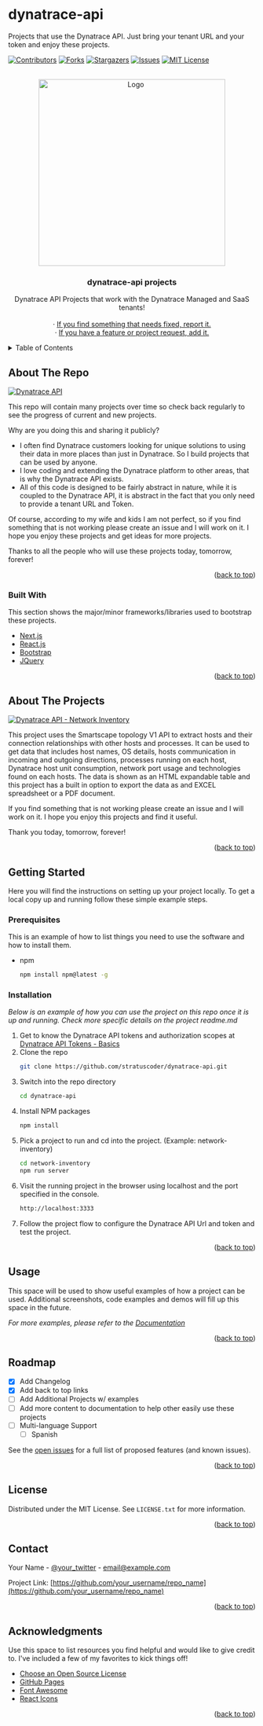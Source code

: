 # dynatrace-api
Projects that use the Dynatrace API.  Just bring your tenant URL and your token and enjoy these projects.

<div id="top"></div>
<!--
*** Thanks for checking out the dynatrace-api. If you have a suggestion
*** that would make this better, please fork the repo and create a pull request
*** or simply open an issue with the tag "enhancement".
*** Don't forget to give the project a star!
*** Thanks again! Now go create something AMAZING! :D
-->



<!-- PROJECT SHIELDS -->
<!--
*** I'm using markdown "reference style" links for readability.
*** Reference links are enclosed in brackets [ ] instead of parentheses ( ).
*** See the bottom of this document for the declaration of the reference variables
*** for contributors-url, forks-url, etc. This is an optional, concise syntax you may use.
*** https://www.markdownguide.org/basic-syntax/#reference-style-links
-->
[![Contributors][contributors-shield]][contributors-url]
[![Forks][forks-shield]][forks-url]
[![Stargazers][stars-shield]][stars-url]
[![Issues][issues-shield]][issues-url]
[![MIT License][license-shield]][license-url]



<!-- PROJECT LOGO -->
<br />
<div align="center">
  <a href="https://github.com/stratuscoder/dynatrace-api">
    <img src="documentation/images/logo.png" alt="Logo" width="380" height="380">
  </a>

  <h3 align="center">dynatrace-api projects</h3>

  <p align="center">
    Dynatrace API Projects that work with the Dynatrace Managed and SaaS tenants!
    <br />
    <br />
    ·
    <a href="https://github.com/stratuscode/dynatrace-api/issues">If you find something that needs fixed, report it.</a>
    <br />
    ·
    <a href="https://github.com/stratuscode/dynatrace-api/issues">If you have a feature or project request, add it.</a>
  </p>
</div>



<!-- TABLE OF CONTENTS -->
<details>
  <summary>Table of Contents</summary>
  <ol>
    <li>
      <a href="#about-the-repo">About The Project</a>
      <ul>
        <li><a href="#built-with">Built With</a></li>
      </ul>
    </li>
    <li>
      <a href="#getting-started">Getting Started</a>
      <ul>
        <li><a href="#prerequisites">Prerequisites</a></li>
        <li><a href="#installation">Installation</a></li>
      </ul>
    </li>
    <li><a href="#usage">Usage</a></li>
    <li><a href="#roadmap">Roadmap</a></li>
    <li><a href="#contributing">Contributing</a></li>
    <li><a href="#license">License</a></li>
    <li><a href="#contact">Contact</a></li>
    <li><a href="#acknowledgments">Acknowledgments</a></li>
  </ol>
</details>



<!-- ABOUT THE REPO -->
## About The Repo

[![Dynatrace API][screenshot-dynatrace-api]](https://github.com/stratuscoder/dynatrace-api/)

This repo will contain many projects over time so check back regularly to see the progress of current and new projects.

Why are you doing this and sharing it publicly?

* I often find Dynatrace customers looking for unique solutions to using their data in more places than just in Dynatrace.  So I build projects that can be used by anyone.
* I love coding and extending the Dynatrace platform to other areas, that is why the Dynatrace API exists.
* All of this code is designed to be fairly abstract in nature, while it is coupled to the Dynatrace API, it is abstract in the fact that you only need to provide a tenant URL and Token.

Of course, according to my wife and kids I am not perfect, so if you find something that is not working please create an issue and I will work on it.  I hope you enjoy these projects and get ideas for more projects.

Thanks to all the people who will use these projects today, tomorrow, forever!

<p align="right">(<a href="#top">back to top</a>)</p>


### Built With

This section shows the major/minor frameworks/libraries used to bootstrap these projects. 

* [Next.js](https://nextjs.org/)
* [React.js](https://reactjs.org/)
* [Bootstrap](https://getbootstrap.com)
* [JQuery](https://jquery.com)

<p align="right">(<a href="#top">back to top</a>)</p>


## About The Projects

[![Dynatrace API - Network Inventory][screenshot-network-inventory]](https://github.com/stratuscoder/dynatrace-api/network-inventory)

This project uses the Smartscape topology V1 API to extract hosts and their connection relationships with other hosts and processes. It can be used to get data that includes host names, OS details, hosts communication in incoming and outgoing directions, processes running on each host, Dynatrace host unit consumption, network port usage and technologies found on each hosts. The data is shown as an HTML expandable table and this project has a built in option to export the data as and EXCEL spreadsheet or a PDF document.

If you find something that is not working please create an issue and I will work on it.  I hope you enjoy this projects and find it useful.

Thank you today, tomorrow, forever!

<p align="right">(<a href="#top">back to top</a>)</p>


<!-- GETTING STARTED -->
## Getting Started

Here you will find the instructions on setting up your project locally.
To get a local copy up and running follow these simple example steps.

### Prerequisites

This is an example of how to list things you need to use the software and how to install them.
* npm
  ```sh
  npm install npm@latest -g
  ```

### Installation

_Below is an example of how you can use the project on this repo once it is up and running. Check more specific details on the project readme.md_

1. Get to know the Dynatrace API tokens and authorization scopes at [Dynatrace API Tokens - Basics](https://www.dynatrace.com/support/help/shortlink/api-authentication)
2. Clone the repo
   ```sh
   git clone https://github.com/stratuscoder/dynatrace-api.git
   ```
3. Switch into the repo directory
   ```sh
   cd dynatrace-api
   ```
4. Install NPM packages
   ```sh
   npm install
   ```
5. Pick a project to run and cd into the project. (Example: network-inventory)
   ```sh
   cd network-inventory
   npm run server
   ```
6. Visit the running project in the browser using localhost and the port specified in the console.
   ```sh
   http://localhost:3333
   ```
7. Follow the project flow to configure the Dynatrace API Url and token and test the project.

<p align="right">(<a href="#top">back to top</a>)</p>



<!-- USAGE EXAMPLES -->
## Usage

This space will be used to show useful examples of how a project can be used. Additional screenshots, code examples and demos will fill up this space in the future.

_For more examples, please refer to the [Documentation](https://github.com/stratuscoder/dynatrace-api)_

<p align="right">(<a href="#top">back to top</a>)</p>



<!-- ROADMAP -->
## Roadmap

- [x] Add Changelog
- [x] Add back to top links
- [ ] Add Additional Projects w/ examples
- [ ] Add more content to documentation to help other easily use these projects
- [ ] Multi-language Support
    - [ ] Spanish

See the [open issues](https://github.com/stratuscoder/dynatrace-api/issues) for a full list of proposed features (and known issues).

<p align="right">(<a href="#top">back to top</a>)</p>


<!-- LICENSE -->
## License

Distributed under the MIT License. See `LICENSE.txt` for more information.

<p align="right">(<a href="#top">back to top</a>)</p>



<!-- CONTACT -->
## Contact

Your Name - [@your_twitter](https://twitter.com/your_username) - email@example.com

Project Link: [https://github.com/your_username/repo_name](https://github.com/your_username/repo_name)

<p align="right">(<a href="#top">back to top</a>)</p>

<!-- ACKNOWLEDGMENTS -->
## Acknowledgments

Use this space to list resources you find helpful and would like to give credit to. I've included a few of my favorites to kick things off!

* [Choose an Open Source License](https://choosealicense.com)
* [GitHub Pages](https://pages.github.com)
* [Font Awesome](https://fontawesome.com)
* [React Icons](https://react-icons.github.io/react-icons/search)

<p align="right">(<a href="#top">back to top</a>)</p>

<!-- MARKDOWN LINKS & IMAGES -->
<!-- https://www.markdownguide.org/basic-syntax/#reference-style-links -->
[contributors-shield]: https://img.shields.io/github/contributors/stratuscoder/dynatrace-api.svg?style=for-the-badge
[contributors-url]: https://github.com/stratuscoder/dynatrace-api/graphs/contributors
[forks-shield]: https://img.shields.io/github/forks/stratuscoder/dynatrace-api.svg?style=for-the-badge
[forks-url]: https://github.com/stratuscoder/dynatrace-api/network/members
[stars-shield]: https://img.shields.io/github/stars/stratuscoder/dynatrace-api.svg?style=for-the-badge
[stars-url]: https://github.com/stratuscoder/dynatrace-api/stargazers
[issues-shield]: https://img.shields.io/github/issues/stratuscoder/dynatrace-api.svg?style=for-the-badge
[issues-url]: https://github.com/stratuscoder/dynatrace-api/issues
[license-shield]: https://img.shields.io/github/license/stratuscoder/dynatrace-api.svg?style=for-the-badge
[license-url]: https://github.com/stratuscoder/dynatrace-api/blob/master/LICENSE.txt
[linkedin-shield]: https://img.shields.io/badge/-LinkedIn-black.svg?style=for-the-badge&logo=linkedin&colorB=555
[linkedin-url]: https://linkedin.com/in/stratuscoder
[screenshot-dynatrace-api]: documentation/images/screenshot-dynatrace-api.png
[screenshot-network-inventory]: documentation/images/screenshot-network-inventory.png